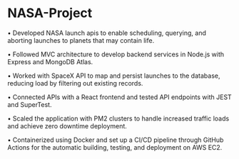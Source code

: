 # NASA-Project
• Developed NASA launch apis to enable scheduling, querying, and aborting launches to planets that may contain life.

• Followed MVC architecture to develop backend services in Node.js with Express and MongoDB Atlas.

• Worked with SpaceX API to map and persist launches to the database, reducing load by filtering out existing records.

• Connected APIs with a React frontend and tested API endpoints with JEST and SuperTest.

• Scaled the application with PM2 clusters to handle increased traffic loads and achieve zero downtime deployment.

• Containerized using Docker and set up a CI/CD pipeline through GitHub Actions for the automatic building, testing,
and deployment on AWS EC2.
